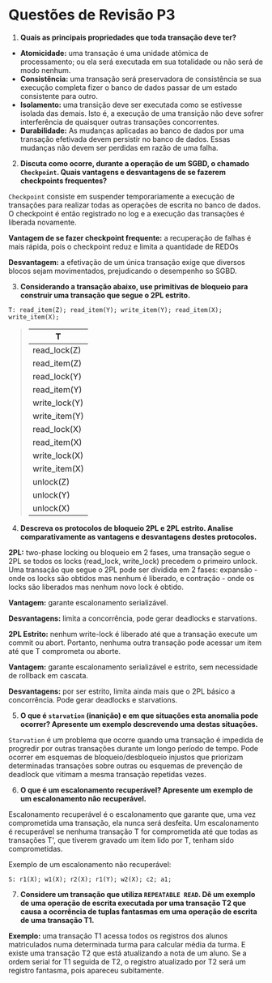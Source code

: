 # Questões de Revisão P3

1. **Quais as principais propriedades que toda transação deve ter?**

- **Atomicidade:** uma transação é uma unidade atômica de processamento; ou ela será executada em sua totalidade ou não será de modo nenhum.
- **Consistência:** uma transação será preservadora de consistência se sua execução completa fizer o banco de dados passar de um estado consistente para outro.
- **Isolamento:** uma transição deve ser executada como se estivesse isolada das demais. Isto é, a execução de uma transição não deve sofrer interferência de quaisquer outras transações concorrentes.
- **Durabilidade:** As mudanças aplicadas ao banco de dados por uma transação efetivada devem persistir no banco de dados. Essas mudanças não devem ser perdidas em razão de uma falha.
  
2.  **Discuta como ocorre, durante a operação de um SGBD, o chamado `Checkpoint`. Quais vantagens e desvantagens de se fazerem checkpoints frequentes?**

`Checkpoint` consiste em suspender temporariamente a execução de transações para realizar todas as operações de escrita no banco de dados. O checkpoint é então registrado no log e a execução das transações é liberada novamente.

**Vantagem de se fazer checkpoint frequente:** a recuperação de falhas é mais rápida, pois o checkpoint reduz e limita a quantidade de REDOs

**Desvantagem:** a efetivação de um única transação exige que diversos blocos sejam movimentados, prejudicando o desempenho so SGBD.

3.  **Considerando a transação abaixo, use primitivas de bloqueio para construir uma transação que segue o 2PL estrito.**

``` 
T: read_item(Z); read_item(Y); write_item(Y); read_item(X); write_item(X);
```
> | T |
> |---|
> | read_lock(Z) |
> | read_item(Z) |
> | read_lock(Y) |
> | read_item(Y) |
> | write_lock(Y) |
> | write_item(Y) |
> | read_lock(X) |
> | read_item(X) |
> | write_lock(X) |
> | write_item(X) |
> | unlock(Z) |
> | unlock(Y) |
> | unlock(X) |

4.  **Descreva os protocolos de bloqueio 2PL e 2PL estrito. Analise comparativamente as vantagens e desvantagens destes protocolos.**

**2PL:**  two-phase locking ou bloqueio em 2 fases, uma transação segue o 2PL se todos os locks (read_lock, write_lock) precedem o primeiro unlock. Uma transação que segue o 2PL pode ser dividida em 2 fases: expansão - onde os locks são obtidos mas nenhum é liberado, e contração - onde os locks são liberados mas nenhum novo lock é obtido.

**Vantagem:** garante escalonamento serializável.

**Desvantagens:** limita a concorrência, pode gerar deadlocks e starvations.

**2PL Estrito:** nenhum write-lock é liberado até que a transação execute um commit ou abort. Portanto, nenhuma outra transação pode acessar um item até que T comprometa ou aborte.

**Vantagem:** garante escalonamento serializável e estrito, sem necessidade de rollback em cascata.

**Desvantagens:** por ser estrito, limita ainda mais que o 2PL básico a concorrência. Pode gerar deadlocks e starvations.

5.  **O que é `starvation` (inanição) e em que situações esta anomalia pode ocorrer? Apresente um exemplo descrevendo uma destas situações.**

`Starvation` é um problema que ocorre quando uma transação é impedida de progredir por outras transações durante um longo período de tempo. Pode ocorrer em esquemas de bloqueio/desbloqueio injustos que priorizam determinadas transações sobre outras ou esquemas de prevenção de deadlock que vitimam a mesma transação repetidas vezes.

6.  **O que é um escalonamento recuperável? Apresente um exemplo de um escalonamento não recuperável.**

Escalonamento recuperável é o escalonamento que garante que, uma vez comprometida uma transação, ela nunca será desfeita. Um escalonamento é recuperável se nenhuma transação T for comprometida até que todas as transações T', que tiverem gravado um item lido por T, tenham sido comprometidas.

Exemplo de um escalonamento não recuperável:

```
S: r1(X); w1(X); r2(X); r1(Y); w2(X); c2; a1;
 ```

7.  **Considere um transação que utiliza `REPEATABLE READ`. Dê um exemplo de uma operação de escrita executada por uma transação T2 que causa a ocorrência de tuplas fantasmas em uma operação de escrita de uma transação T1.**

**Exemplo:** uma transação T1 acessa todos os registros dos alunos matriculados numa determinada turma para calcular média da turma. E existe uma transação T2 que está atualizando a nota de um aluno. Se a ordem serial for T1 seguida de T2, o registro atualizado por T2 será um registro fantasma, pois apareceu subitamente.

